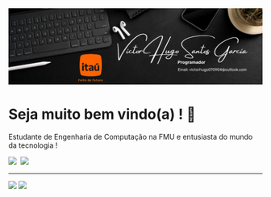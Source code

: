 <img src = 'Banner_read.me.png'>

# Seja muito bem vindo(a) ! 🧡
Estudante de Engenharia de Computação na FMU e entusiasta do mundo da tecnologia !

<img src="https://cdn.jsdelivr.net/gh/devicons/devicon@latest/icons/python/python-original.svg" width='40' heigh='40'/>&nbsp;
<img src="https://cdn.jsdelivr.net/gh/devicons/devicon@latest/icons/anaconda/anaconda-original.svg" width='40' heigh='40'>&nbsp;

---

<div>
  <a href="https://www.linkedin.com/in/victorgarcia0709/" target="_blank"><img src="https://img.shields.io/badge/-LinkedIn-%230077B5?style=for-the-badge&logo=linkedin&logoColor=white" target="_blank"></a>
  <a href="https://medium.com/@victorhugo0709" target="_blank"><img src="https://img.shields.io/badge/Medium-12100E?style=for-the-badge&logo=medium&logoColor=white"></a>

</div>
